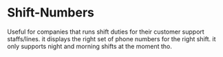 Shift-Numbers
=============

Useful for companies that runs shift duties for their customer support staffs/lines. it displays the right set of phone numbers for the right shift. it only supports night and morning shifts at the moment tho.
